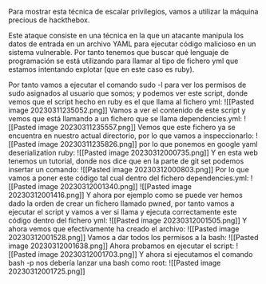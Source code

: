 Para mostrar esta técnica de escalar privilegios, vamos a utilizar la máquina precious de hackthebox. 

Este ataque consiste en una técnica en la que un atacante manipula los datos de entrada en un archivo YAML para ejecutar código malicioso en un sistema vulnerable. Por tanto tenemos que buscar qué lenguaje de programación se está utilizando para llamar al tipo de fichero yml que estamos intentando explotar (que en este caso es ruby).

Por tanto vamos a ejecutar el comando sudo -l para ver los permisos de sudo asignados al usuario que somos; y podemos ver este script, donde vemos que el script hecho en ruby es el que llama al fichero yml: ![[Pasted image 20230311235052.png]]
 Vamos a ver el contenido de este script y vemos que está llamando a un fichero que se llama dependencies.yml:  ![[Pasted image 20230311235557.png]]
 Vemos que este fichero ya se encuentra en nuestro actual directorio, por lo que vamos a inspeccionarlo:
 ![[Pasted image 20230311235826.png]]
  por lo que ponemos en google yaml deserialization ruby: ![[Pasted image 20230312000735.png]]
 Y en esta web tenemos un tutorial, donde nos dice que en la parte de git set podemos insertar un comando: ![[Pasted image 20230312000803.png]]
 Por lo que vamos a poner este código tal cual dentro del fichero dependencies.yml:
 ![[Pasted image 20230312001340.png]]
 ![[Pasted image 20230312001416.png]]
 Y ahora por ejemplo como se puede ver hemos dado la orden de crear un fichero llamado pwned, por tanto vamos a ejecutar el script y vamos a ver si llama y ejecuta correctamente este código dentro del fichero yml:
 ![[Pasted image 20230312001505.png]]
 Y ahora vemos que efectivamente ha creado el archivo:
 ![[Pasted image 20230312001528.png]]
 Vamos a dar todos los permisos a la bash:
 ![[Pasted image 20230312001638.png]]
 Ahora probamos en ejecutar el script: ![[Pasted image 20230312001703.png]]
 Y ahora si ejecutamos el comando bash -p nos debería lanzar una bash como root:
 ![[Pasted image 20230312001725.png]]
 